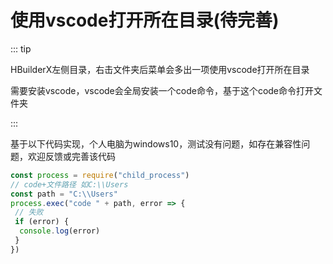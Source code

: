 #  使用vscode打开所在目录(待完善)

::: tip

HBuilderX左侧目录，右击文件夹后菜单会多出一项使用vscode打开所在目录

需要安装vscode，vscode会全局安装一个code命令，基于这个code命令打开文件夹

:::

基于以下代码实现，个人电脑为windows10，测试没有问题，如存在兼容性问题，欢迎反馈或完善该代码

```js
const process = require("child_process")
// code+文件路径 如C:\\Users
const path = "C:\\Users"
process.exec("code " + path, error => {
 // 失败
 if (error) {
  console.log(error)
 }
})
```


